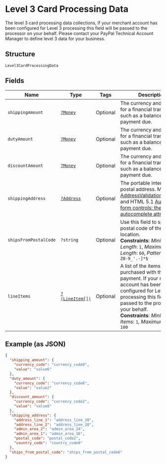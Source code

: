 
# Level 3 Card Processing Data

The level 3 card processing data collections, If your merchant account has been configured for Level 3 processing this field will be passed to the processor on your behalf. Please contact your PayPal Technical Account Manager to define level 3 data for your business.

## Structure

`Level3CardProcessingData`

## Fields

| Name | Type | Tags | Description | Getter | Setter |
|  --- | --- | --- | --- | --- | --- |
| `shippingAmount` | [`?Money`](../../doc/models/money.md) | Optional | The currency and amount for a financial transaction, such as a balance or payment due. | getShippingAmount(): ?Money | setShippingAmount(?Money shippingAmount): void |
| `dutyAmount` | [`?Money`](../../doc/models/money.md) | Optional | The currency and amount for a financial transaction, such as a balance or payment due. | getDutyAmount(): ?Money | setDutyAmount(?Money dutyAmount): void |
| `discountAmount` | [`?Money`](../../doc/models/money.md) | Optional | The currency and amount for a financial transaction, such as a balance or payment due. | getDiscountAmount(): ?Money | setDiscountAmount(?Money discountAmount): void |
| `shippingAddress` | [`?Address`](../../doc/models/address.md) | Optional | The portable international postal address. Maps to [AddressValidationMetadata](https://github.com/googlei18n/libaddressinput/wiki/AddressValidationMetadata) and HTML 5.1 [Autofilling form controls: the autocomplete attribute](https://www.w3.org/TR/html51/sec-forms.html#autofilling-form-controls-the-autocomplete-attribute). | getShippingAddress(): ?Address | setShippingAddress(?Address shippingAddress): void |
| `shipsFromPostalCode` | `?string` | Optional | Use this field to specify the postal code of the shipping location.<br>**Constraints**: *Minimum Length*: `1`, *Maximum Length*: `60`, *Pattern*: `^[a-zA-Z0-9_'.-]*$` | getShipsFromPostalCode(): ?string | setShipsFromPostalCode(?string shipsFromPostalCode): void |
| `lineItems` | [`?(LineItem[])`](../../doc/models/line-item.md) | Optional | A list of the items that were purchased with this payment. If your merchant account has been configured for Level 3 processing this field will be passed to the processor on your behalf.<br>**Constraints**: *Minimum Items*: `1`, *Maximum Items*: `100` | getLineItems(): ?array | setLineItems(?array lineItems): void |

## Example (as JSON)

```json
{
  "shipping_amount": {
    "currency_code": "currency_code0",
    "value": "value6"
  },
  "duty_amount": {
    "currency_code": "currency_code6",
    "value": "value2"
  },
  "discount_amount": {
    "currency_code": "currency_code2",
    "value": "value8"
  },
  "shipping_address": {
    "address_line_1": "address_line_10",
    "address_line_2": "address_line_20",
    "admin_area_2": "admin_area_24",
    "admin_area_1": "admin_area_16",
    "postal_code": "postal_code2",
    "country_code": "country_code0"
  },
  "ships_from_postal_code": "ships_from_postal_code6"
}
```

